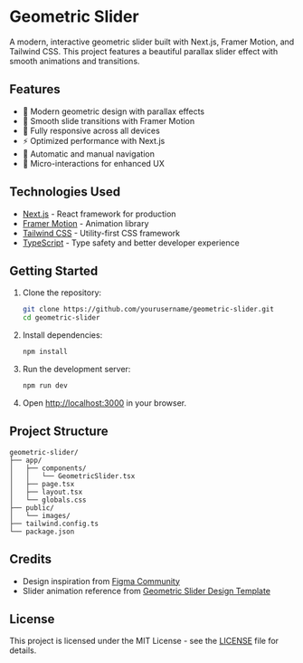 # Geometric Slider

A modern, interactive geometric slider built with Next.js, Framer Motion, and Tailwind CSS. This project features a beautiful parallax slider effect with smooth animations and transitions.

## Features

- 🎨 Modern geometric design with parallax effects
- 🔄 Smooth slide transitions with Framer Motion
- 📱 Fully responsive across all devices
- ⚡ Optimized performance with Next.js
- 🎯 Automatic and manual navigation
- 💫 Micro-interactions for enhanced UX

## Technologies Used

- [Next.js](https://nextjs.org/) - React framework for production
- [Framer Motion](https://www.framer.com/motion/) - Animation library
- [Tailwind CSS](https://tailwindcss.com/) - Utility-first CSS framework
- [TypeScript](https://www.typescriptlang.org/) - Type safety and better developer experience

## Getting Started

1. Clone the repository:
   ```bash
   git clone https://github.com/yourusername/geometric-slider.git
   cd geometric-slider
   ```

2. Install dependencies:
   ```bash
   npm install
   ```

3. Run the development server:
   ```bash
   npm run dev
   ```

4. Open [http://localhost:3000](http://localhost:3000) in your browser.

## Project Structure

```
geometric-slider/
├── app/
│   ├── components/
│   │   └── GeometricSlider.tsx
│   ├── page.tsx
│   ├── layout.tsx
│   └── globals.css
├── public/
│   └── images/
├── tailwind.config.ts
└── package.json
```

## Credits

- Design inspiration from [Figma Community](https://www.figma.com/design/3vBgJi5CZyhDiTfSg8FmbO/Task-File---2?node-id=0-1&p=f)
- Slider animation reference from [Geometric Slider Design Template](https://www.youtube.com/watch?v=XejOeSv7RtQ)

## License

This project is licensed under the MIT License - see the [LICENSE](LICENSE) file for details.
